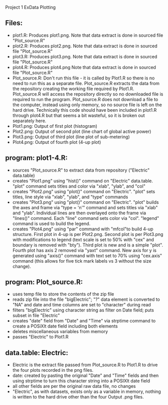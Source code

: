 Project 1 ExData Plotting

## Files:
* plot1.R:  Produces plot1.png.  Note that data extract is done in sourced file "Plot_source.R"
* plot2.R:  Produces plot2.png.  Note that data extract is done in sourced file "Plot_source.R"
* plot3.R:  Produces plot3.png.  Note that data extract is done in sourced file "Plot_source.R"
* plot4.R:  Produces plot4.png   Note that data extract is done in sourced file "Plot_source.R"
* Plot_source.R:  Don't run this file - it is called by Plot1.R so there is no need to run this as a separate file.  Plot_source.R extracts the data from the repository creating the working file required by Plot1.R.  Plot_source.R will access the repository directly so no downloaded file is required to run the program.  Plot_source.R does not download a file to the computer, instead using only memory, so no source file is left on the hard drive.  Technically this code should have been included in plot1.R through plot4.R but that seems a bit wasteful, so it is broken out separately here.
* Plot1.png:  Output of first plot (histogram)
* Plot2.png:  Output of second plot (line chart of global active power)
* Plot3.png:  Output of third plot (line plot of sub-metering)
* Plot4.png:  Output of fourth plot (4-up plot)

## program:  plot1-4.R:
* sources "Plot_source.R" to extract data from repository ("Electric" data.table)
* creates "Plot1.png" using "hist()" command on "Electric" data.table.  "plot" command sets titles and color via "xlab", "ylab", and "col"
* creates "Plot2.png" using "plot()" command on "Electric".  "plot" sets titles, line style via "xlab", "ylab", and "type" commands
* creates "Plot3.png" using "plot()" command on "Electric". "plot" builds the axes and frame via "type = 'n'" command and sets titles via "xlab" and "ylab".  Individual lines are then overlayed onto the frame via "lines()" command.  Each "line" command sets color via "col".  "legend" command is used to build the legend.
* creates "Plot4.png" using "par" command with "mfcol"to build 4-up structure. First plot in 4-up is per Plot2.png.  Second plot is per Plot3.png with modifications to legend (text scale is set to 50% with "cex" and boundary is removed with "bty"). Third plot is new and is a simple "plot". Fourth plot has axis 2 removed via "yaxt" command.  New axis for y is generated using "axis()" command with text set to 70% using "cex.axis" command (this allows for five tick mark labels vs 3 without the size change). 

## program:  Plot_source.R:
* uses temp file to store the contents of the zip file
* reads zip file into the file "bigElectric"; "?" data element is converted to "NA" and date and time columns are set to "character" during read
* filters "bigElectric" using character string as filter on Date field; puts subset in file "Electric"
* creates "date" field from "Date" and "Time" via strptime command to create a POSiXlt date field including both elements
* deletes miscellaneous variables from memory
* passes "Electric" to Plot1.R

## data.table:  Electric:
* Electric is the extract file passed from Plot_source.R to Plot1.R to drive the four plots recorded in the png files.
* date:  created by pasting the original "Date" and "Time" fields and then using strptime to turn this character string into a POSIXlt date field
* all other fields are per the original raw data file, no changes
* "Electric", as with datasets, exists only as a variable in memory, nothing is written to the hard drive other than the four Output .png files.
